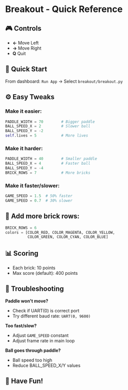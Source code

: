 # Breakout - Quick Reference

## 🎮 Controls
- **←** Move Left
- **→** Move Right  
- **Q** Quit

## 🎯 Quick Start
From dashboard: `Run App` → Select `breakout/breakout.py`

## ⚙️ Easy Tweaks

### Make it easier:
```python
PADDLE_WIDTH = 70        # Bigger paddle
BALL_SPEED_X = 2         # Slower ball
BALL_SPEED_Y = -2
self.lives = 5           # More lives
```

### Make it harder:
```python
PADDLE_WIDTH = 40        # Smaller paddle
BALL_SPEED_X = 4         # Faster ball
BALL_SPEED_Y = -4
BRICK_ROWS = 7           # More bricks
```

### Make it faster/slower:
```python
GAME_SPEED = 1.5  # 50% faster
GAME_SPEED = 0.7  # 30% slower
```

## 🎨 Add more brick rows:
```python
BRICK_ROWS = 6
colors = [COLOR_RED, COLOR_MAGENTA, COLOR_YELLOW, 
          COLOR_GREEN, COLOR_CYAN, COLOR_BLUE]
```

## 📊 Scoring
- Each brick: 10 points
- Max score (default): 400 points

## 🐛 Troubleshooting

**Paddle won't move?**
- Check if UART(0) is correct port
- Try different baud rate: `UART(0, 9600)`

**Too fast/slow?**
- Adjust `GAME_SPEED` constant
- Adjust frame rate in main loop

**Ball goes through paddle?**
- Ball speed too high
- Reduce BALL_SPEED_X/Y values

## 🎉 Have Fun!
